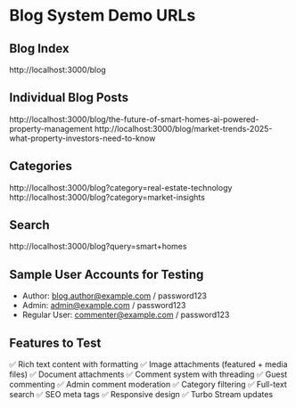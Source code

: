 # Blog System Demo URLs

## Blog Index
http://localhost:3000/blog

## Individual Blog Posts
http://localhost:3000/blog/the-future-of-smart-homes-ai-powered-property-management
http://localhost:3000/blog/market-trends-2025-what-property-investors-need-to-know

## Categories
http://localhost:3000/blog?category=real-estate-technology
http://localhost:3000/blog?category=market-insights

## Search
http://localhost:3000/blog?query=smart+homes

## Sample User Accounts for Testing
- Author: blog.author@example.com / password123
- Admin: admin@example.com / password123
- Regular User: commenter@example.com / password123

## Features to Test
✅ Rich text content with formatting
✅ Image attachments (featured + media files)
✅ Document attachments
✅ Comment system with threading
✅ Guest commenting
✅ Admin comment moderation
✅ Category filtering
✅ Full-text search
✅ SEO meta tags
✅ Responsive design
✅ Turbo Stream updates
